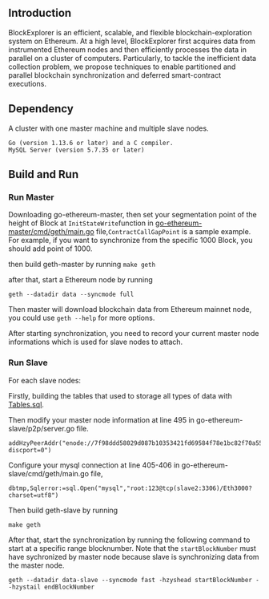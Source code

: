 ## Introduction
BlockExplorer is an efficient, scalable, and flexible blockchain-exploration system on Ethereum. At a high level, BlockExplorer first acquires data from instrumented Ethereum nodes and then efficiently processes the data in parallel on a cluster of computers. Particularly, to tackle the inefficient data collection problem, we propose techniques to enable partitioned and parallel blockchain synchronization and deferred smart-contract executions.
## Dependency
A cluster with one master machine and multiple slave nodes. 
```
Go (version 1.13.6 or later) and a C compiler.
MySQL Server (version 5.7.35 or later)
```
## Build and Run

### Run Master
Downloading go-ethereum-master, then set your segmentation point of the height of Block at ```InitStateWrite```function in [go-ethereum-master/cmd/geth/main.go](https://gitee.com/Rainshyabc/block-explorer-geth-master/blob/master/cmd/geth/main.go) file,```ContractCallGapPoint``` is a sample example. For example, if you want to synchronize from the specific 1000 Block, you should add point of 1000. 

then build geth-master by running
```make geth```

after that, start a Ethereum node by running

```
geth --datadir data --syncmode full
```

Then master will download blockchain data from Ethereum mainnet node, you could use ```geth --help``` for more options.

After starting synchronization,  you need to record your current master node informations which is used for slave nodes to attach.

### Run Slave
For each slave nodes:

Firstly, building the tables that used to storage all types of data with [Tables.sql](./block-explorer-geth-slave/Tables.sql).

Then modify your master node information at line 495 in go-ethereum-slave/p2p/server.go file.
```	
addHzyPeerAddr("enode://7f98ddd58029d087b10353421fd69584f78e1bc82f70a55890faf8559c25e6f4f0e902e419495c1ec1bf4466b2826d1ff8a4e9ca4d8806a9452111b2950facf7@192.168.1.152:30303?discport=0")
```

Configure your mysql connection at line 405-406 in go-ethereum-slave/cmd/geth/main.go file,

```dbtmp,Sqlerror:=sql.Open("mysql","root:123@tcp(slave2:3306)/Eth3000?charset=utf8")```

Then build geth-slave by running

```make geth```

After that, start the synchronization by running the following command to start at a specific range blocknumber. Note that the ```startBlockNumber``` must have sychronized by master node because slave is synchronizing data from the master node.

```geth --datadir data-slave --syncmode fast -hzyshead startBlockNumber --hzystail endBlockNumber```
